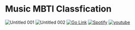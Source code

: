 # Music MBTI Classfication

![Untitled 001](https://user-images.githubusercontent.com/55238671/145720251-46cd1c36-6ab4-4b6c-b41e-bbfb8254f986.png)
![Untitled 002](https://user-images.githubusercontent.com/55238671/145720259-e08acdc8-0e34-4053-9b6e-ff96df6f5983.png)
[![Go Link](https://user-images.githubusercontent.com/55238671/145720374-c6eeec5a-042a-4f6c-951a-1a1982baf9b7.png)](https://mbtify.herokuapp.com)
[![Spotify](https://user-images.githubusercontent.com/55238671/145720704-e14a3f50-3a3d-42d6-9135-da7ae8ac1b27.png)](https://open.spotify.com/)
[![youtube](https://user-images.githubusercontent.com/55238671/145720705-dc567fcd-971d-4ee3-8129-9d67ab660761.png)]()
